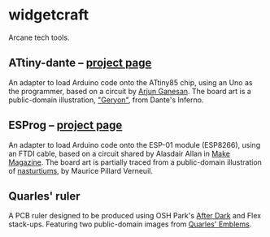 # widgetcraft
Arcane tech tools.

## ATtiny-dante – [project page](https://www.hackster.io/glowascii/attiny85-programmer-shield-for-arduino-uno-464d63)
An adapter to load Arduino code onto the ATtiny85 chip, using an Uno as the programmer, based on a circuit by [Arjun Ganesan](https://www.hackster.io/arjun/programming-attiny85-with-arduino-uno-afb829). The board art is a public-domain illustration, ["Geryon"](https://www.oldbookillustrations.com/illustrations/geryon/), from Dante's Inferno.

## ESProg – [project page](https://www.hackster.io/glowascii/ouija-esp8266-programmer-d2c033)
An adapter to load Arduino code onto the ESP-01 module (ESP8266), using an FTDI cable, based on a circuit shared by Alasdair Allan in [Make Magazine](https://makezine.com/2015/04/01/installing-building-arduino-sketch-5-microcontroller/). The board art is partially traced from a public-domain illustration of [nasturtiums](https://www.oldbookillustrations.com/illustrations/nasturtium/), by Maurice Pillard Verneuil.

## Quarles' ruler
A PCB ruler designed to be produced using OSH Park's [After Dark](https://docs.oshpark.com/services/afterdark/) and Flex stack-ups. Featuring two public-domain images from [Quarles' Emblems](https://www.oldbookillustrations.com/titles/quarles-emblems/).
